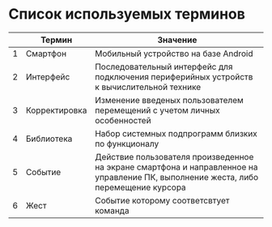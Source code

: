 # Список используемых терминов
||Термин|Значение|
|-|-----|--------|
|1|Смартфон|Мобильный устройство на базе Android|
|2|Интерфейс|Последовательный интерфейс для подключения периферийных устройств к вычислительной технике|
|3|Корректировка|Изменение введеных пользователем перемещений с учетом личных особенностей|
|4|Библиотека|Набор системных подпрограмм близких по функционалу|
|5|Событие|Действие пользователя произведенное на экране смартфона и направленное на управление ПК, выполнение жеста, либо перемещение курсора|
|6|Жест|Событие которому соответсвтует команда|
